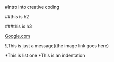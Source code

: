 #Intro into creative coding

##this is h2

###this is h3

[Google.com](http://google.com)

![This is just a message](the image link goes here)


*This is list one
 *This is an indentation
 